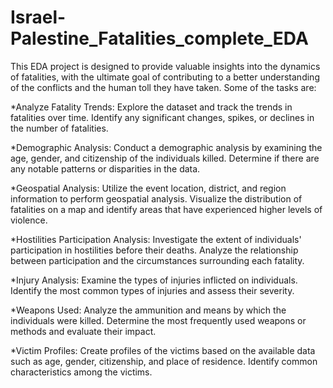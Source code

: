 # Israel-Palestine_Fatalities_complete_EDA
This EDA project is designed to provide valuable insights into the dynamics of fatalities, with the ultimate goal of contributing to a better understanding of the conflicts and the human toll they have taken.
Some of the tasks are:

*Analyze Fatality Trends: Explore the dataset and track the trends in fatalities over time. Identify any significant changes, spikes, or declines in the number of fatalities. 

*Demographic Analysis: Conduct a demographic analysis by examining the age, gender, and citizenship of the individuals killed. Determine if there are any notable patterns or disparities in the data. 

*Geospatial Analysis: Utilize the event location, district, and region information to perform geospatial analysis. Visualize the distribution of fatalities on a map and identify areas that have experienced higher levels of violence.

*Hostilities Participation Analysis: Investigate the extent of individuals' participation in hostilities before their deaths. Analyze the relationship between participation and the circumstances surrounding each fatality.

*Injury Analysis: Examine the types of injuries inflicted on individuals. Identify the most common types of injuries and assess their severity.

*Weapons Used: Analyze the ammunition and means by which the individuals were killed. Determine the most frequently used weapons or methods and evaluate their impact.

*Victim Profiles: Create profiles of the victims based on the available data such as age, gender, citizenship, and place of residence. Identify common characteristics among the victims.
